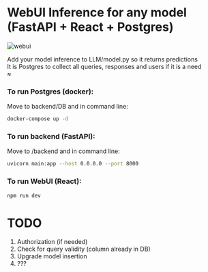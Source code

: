 # WebUI Inference for any model (FastAPI + React + Postgres)

![webui](https://github.com/PerekhodovAnton/WebUIChatBotInference/assets/145850725/a0984bae-7aa3-40c6-9c92-5bf9567c2b82)

Add your model inference to LLM/model.py so it returns predictions \
It is Postgres to collect all queries, responses and users if it is a need \
≈
### To run Postgres (docker):
Move to backend/DB and in command line:
```bash
docker-compose up -d
```
### To run backend (FastAPI):
Move to /backend and in command line:
```bash
uvicorn main:app --host 0.0.0.0 --port 8000
```
### To run WebUI (React): 
```bash
npm run dev
```
# TODO
1. Authorization (if needed)
2. Check for query validity (column already in DB)
3. Upgrade model insertion
4. ???
